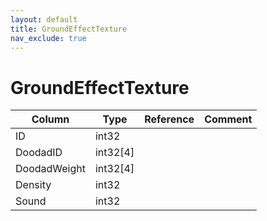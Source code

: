 ```yaml
---
layout: default
title: GroundEffectTexture
nav_exclude: true
---
```

# GroundEffectTexture

| Column | Type | Reference | Comment |
|--------|------|-----------|---------|
|ID|int32|||
|DoodadID|int32[4]|||
|DoodadWeight|int32[4]|||
|Density|int32|||
|Sound|int32|||
